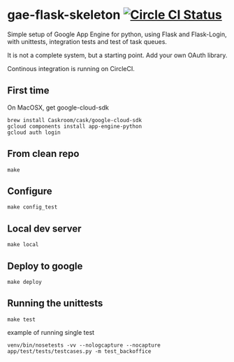 # gae-flask-skeleton [![Circle CI Status](https://circleci.com/gh/oddball/gae-flask-skeleton.svg?style=shield&circle-token=5c12207688e1526f6cf1e8913fbed6ebfa9ee43f)](https://circleci.com/gh/oddball/gae-flask-skeleton) 

Simple setup of Google App Engine for python, using Flask and Flask-Login, with unittests, integration tests and test of task queues.

It is not a complete system, but a starting point. Add your own OAuth library.

Continous integration is running on CircleCI.


First time
----------
On MacOSX, get google-cloud-sdk
```
brew install Caskroom/cask/google-cloud-sdk
gcloud components install app-engine-python
gcloud auth login
```


From clean repo
---------------
```
make
```

Configure
---------------
```
make config_test
```

Local dev server
----------------
```
make local
```

Deploy to google
----------------
```
make deploy
```

Running the unittests
---------------------
```
make test
```

example of running single test
```
venv/bin/nosetests -vv --nologcapture --nocapture app/test/tests/testcases.py -m test_backoffice
```
